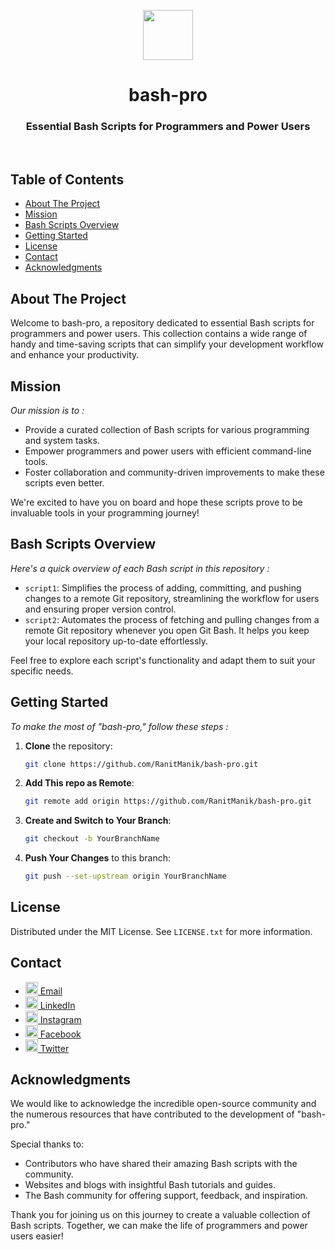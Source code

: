 <a name="readme-top"></a>
<div align="center">
   <img height=80 src="https://upload.wikimedia.org/wikipedia/commons/thumb/4/4b/Bash_Logo_Colored.svg/2048px-Bash_Logo_Colored.svg.png">
   <h1>bash-pro</h1>   
   <h3>Essential Bash Scripts for Programmers and Power Users</h3>
   <br>
</div>

## Table of Contents
- [About The Project](#about-the-project)
- [Mission](#mission)
- [Bash Scripts Overview](#bash-scripts-overview)
- [Getting Started](#getting-started)
- [License](#license)
- [Contact](#contact)
- [Acknowledgments](#acknowledgments)

## About The Project

Welcome to bash-pro, a repository dedicated to essential Bash scripts for programmers and power users. This collection contains a wide range of handy and time-saving scripts that can simplify your development workflow and enhance your productivity.

## Mission

_Our mission is to :_
- Provide a curated collection of Bash scripts for various programming and system tasks.
- Empower programmers and power users with efficient command-line tools.
- Foster collaboration and community-driven improvements to make these scripts even better.

We're excited to have you on board and hope these scripts prove to be invaluable tools in your programming journey!

## Bash Scripts Overview

_Here's a quick overview of each Bash script in this repository :_

- `script1`: Simplifies the process of adding, committing, and pushing changes to a remote Git repository, streamlining the workflow for users and ensuring proper version control.
- `script2`: Automates the process of fetching and pulling changes from a remote Git repository whenever you open Git Bash. It helps you keep your local repository up-to-date effortlessly.

Feel free to explore each script's functionality and adapt them to suit your specific needs.

## Getting Started

_To make the most of "bash-pro," follow these steps :_

1. **Clone** the repository:

   ```bash
   git clone https://github.com/RanitManik/bash-pro.git
   ```

2. **Add This repo as Remote**:

   ```bash
   git remote add origin https://github.com/RanitManik/bash-pro.git
   ```

3. **Create and Switch to Your Branch**:

   ```bash
   git checkout -b YourBranchName
   ```

4. **Push Your Changes** to this branch:

   ```bash
   git push --set-upstream origin YourBranchName
   ```

## License

Distributed under the MIT License. See `LICENSE.txt` for more information.

## Contact

- [<img src="https://cdn4.iconfinder.com/data/icons/social-media-logos-6/512/112-gmail_email_mail-512.png" width="20" /> Email](mailto:ranitmanik.dev@gmail.com)
- [<img src="https://upload.wikimedia.org/wikipedia/commons/thumb/c/ca/LinkedIn_logo_initials.png/480px-LinkedIn_logo_initials.png" width="20" /> LinkedIn](https://www.linkedin.com/in/ranit-manik/)
- [<img src="https://upload.wikimedia.org/wikipedia/commons/thumb/a/a5/Instagram_icon.png/600px-Instagram_icon.png" width="20" /> Instagram](https://www.instagram.com/ranit_manik_/)
- [<img src="https://upload.wikimedia.org/wikipedia/commons/6/6c/Facebook_Logo_2023.png" width="20" /> Facebook](https://www.facebook.com/RanitKumarManik/)
- [<img src="https://upload.wikimedia.org/wikipedia/commons/thumb/6/6f/Logo_of_Twitter.svg/512px-Logo_of_Twitter.svg.png" width="20" /> Twitter](https://twitter.com/RANIT_MANIK)

## Acknowledgments

We would like to acknowledge the incredible open-source community and the numerous resources that have contributed to the development of "bash-pro."

Special thanks to:

- Contributors who have shared their amazing Bash scripts with the community.
- Websites and blogs with insightful Bash tutorials and guides.
- The Bash community for offering support, feedback, and inspiration.

Thank you for joining us on this journey to create a valuable collection of Bash scripts. Together, we can make the life of programmers and power users easier!
